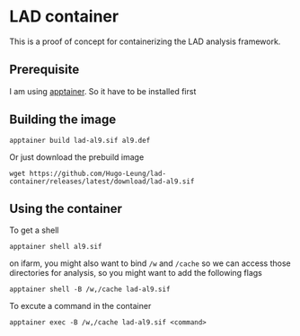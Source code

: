 LAD container
=============
This is a proof of concept for containerizing the LAD analysis framework. 

Prerequisite
------------
I am using [apptainer](https://apptainer.org). So it have to be installed first 

Building the image
---------
```
apptainer build lad-al9.sif al9.def
```
Or just download the prebuild image
```
wget https://github.com/Hugo-Leung/lad-container/releases/latest/download/lad-al9.sif 
```

Using the container
--------
To get a shell
```
apptainer shell al9.sif
```
on ifarm, you might also want to bind `/w` and `/cache` so we can access those directories for analysis, so you might want to add the following flags
```
apptainer shell -B /w,/cache lad-al9.sif
```

To excute a command in the container
```
apptainer exec -B /w,/cache lad-al9.sif <command>
```


